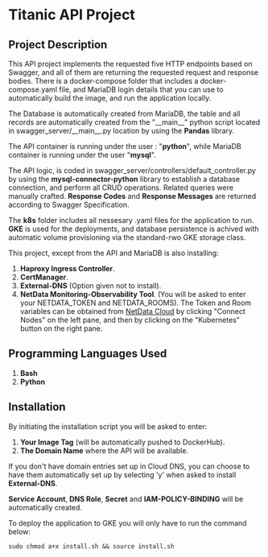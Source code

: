# Titanic API Project

## Project Description
This API project implements the requested five HTTP endpoints based on Swagger, and all of them are returning the requested request and response bodies.
There is a docker-compose folder that includes a docker-compose.yaml file, and MariaDB login details that you can use to automatically build the image, and run the application locally.

The Database is automatically created from MariaDB, the table and all records are automatically created from the "\_\_main_\_" python script located in swagger_server/\_\_main_\_.py location by using the **Pandas** library.

The API container is running under the user : "**python**", while MariaDB container is running under the user "**mysql**".

The API logic, is coded in swagger_server/controllers/default_controller.py by using the **mysql-connector-python** library to establish a database connection, and perform all CRUD operations. Related queries were manually crafted. **Response Codes** and **Response Messages** are returned according to Swagger Specification.

The **k8s** folder includes all nessesary .yaml files for the application to run. **GKE** is used for the deployments, and database persistence is achived with automatic volume provisioning via the standard-rwo GKE storage class.

This project, except from the API and MariaDB is also installing:
1. **Haproxy Ingress Controller**.
2. **CertManager**.
3. **External-DNS** (Option given not to install).
4. **NetData Monitoring-Observability Tool**. (You will be asked to enter your NETDATA_TOKEN and NETDATA_ROOMS).
The Token and Room variables can be obtained from [NetData Cloud](https://app.netdata.cloud/) by clicking "Connect Nodes" on the left pane, and then by clicking on the "Kubernetes" button on the right pane.

## Programming Languages Used
1. **Bash**
2. **Python**
## Installation
By initiating the installation script you will be asked to enter:
1. **Your Image Tag** (will be automatically pushed to DockerHub).
2. **The Domain Name** where the API will be available.

If you don't have domain entries set up in Cloud DNS, you can choose to have them automatically set up by selecting 'y' when asked to install **External-DNS**. 

**Service Account**, **DNS Role**, **Secret** and **IAM-POLICY-BINDING** will be automatically created. 

To deploy the application to GKE you will only have to run the command below:
```
sudo chmod a+x install.sh && source install.sh
```